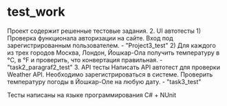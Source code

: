 # test_work
Проект содержит решенные тестовые задания.
2. UI автотесты
    1) Проверка функционала авторизации на сайте. Вход под зарегистрированным пользователем. - "Project3_test"
    2)  Для каждого из трех городов Москва, Лондон, Йошкар-Ола получить температуру в °C, в °F и проверить, что конвертация правильная. - "task2_paragraf2_test"
3. АPI тесты 
Написать API автотест для проверки Weather API. Необходимо зарегистрироваться в системе. Проверить температуру погоды в Йошкар-Оле на любую дату.  - "task3_test"

Тесты написаны на языке программирования C# + NUnit
  
